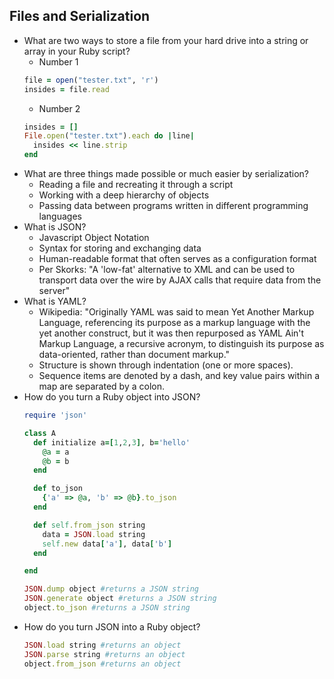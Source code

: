 ## Files and Serialization

+ What are two ways to store a file from your hard drive into a string or array in your Ruby script?
  + Number 1
  ```ruby
  file = open("tester.txt", 'r')
  insides = file.read
  ```
  + Number 2
  ```Ruby
  insides = []
  File.open("tester.txt").each do |line|
    insides << line.strip
  end
  ```
+ What are three things made possible or much easier by serialization?
  + Reading a file and recreating it through a script
  + Working with a deep hierarchy of objects
  + Passing data between programs written in different programming languages
+ What is JSON?
  + Javascript Object Notation
  + Syntax for storing and exchanging data
  + Human-readable format that often serves as a configuration format
  + Per Skorks: "A 'low-fat' alternative to XML and can be used to transport data over the wire by AJAX calls that require data from the server"
+ What is YAML?
  + Wikipedia: "Originally YAML was said to mean Yet Another Markup Language, referencing its purpose as a markup language with the yet another construct, but it was then repurposed as YAML Ain't Markup Language, a recursive acronym, to distinguish its purpose as data-oriented, rather than document markup."
  + Structure is shown through indentation (one or more spaces).
  + Sequence items are denoted by a dash, and key value pairs within a map are separated by a colon.
+ How do you turn a Ruby object into JSON?
  ```ruby
  require 'json'

  class A
    def initialize a=[1,2,3], b='hello'
      @a = a
      @b = b
    end

    def to_json
      {'a' => @a, 'b' => @b}.to_json
    end

    def self.from_json string
      data = JSON.load string
      self.new data['a'], data['b']
    end

  end

  JSON.dump object #returns a JSON string
  JSON.generate object #returns a JSON string
  object.to_json #returns a JSON string
  ```
+ How do you turn JSON into a Ruby object?
  ```ruby
  JSON.load string #returns an object
  JSON.parse string #returns an object
  object.from_json #returns an object
  ```
